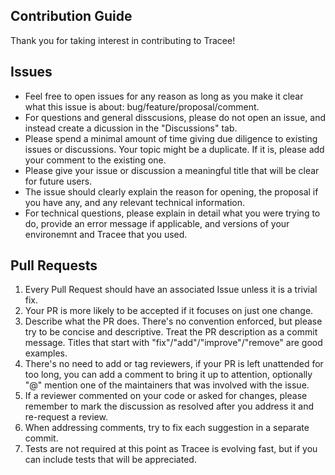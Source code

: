 ## Contribution Guide

Thank you for taking interest in contributing to Tracee!  

## Issues

- Feel free to open issues for any reason as long as you make it clear what this issue is about: bug/feature/proposal/comment.
- For questions and general disscusions, please do not open an issue, and instead create a dicussion in the "Discussions" tab.
- Please spend a minimal amount of time giving due diligence to existing issues or discussions. Your topic might be a duplicate. If it is, please add your comment to the existing one.
- Please give your issue or discussion a meaningful title that will be clear for future users.
- The issue should clearly explain the reason for opening, the proposal if you have any, and any relevant technical information.
- For technical questions, please explain in detail what you were trying to do, provide an error message if applicable, and versions of your environemnt and Tracee that you used.

## Pull Requests

1. Every Pull Request should have an associated Issue unless it is a trivial fix.
1. Your PR is more likely to be accepted if it focuses on just one change.
1. Describe what the PR does. There's no convention enforced, but please try to be concise and descriptive. Treat the PR description as a commit message. Titles that start with "fix"/"add"/"improve"/"remove" are good examples.
1. There's no need to add or tag reviewers, if your PR is left unattended for too long, you can add a comment to bring it up to attention, optionally "@" mention one of the maintainers that was involved with the issue.
1. If a reviewer commented on your code or asked for changes, please remember to mark the discussion as resolved after you address it and re-request a review.
1. When addressing comments, try to fix each suggestion in a separate commit.
1. Tests are not required at this point as Tracee is evolving fast, but if you can include tests that will be appreciated.
